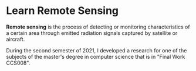 # Learn Remote Sensing

**Remote sensing** is the process of detecting or monitoring characteristics of a certain area through emitted radiation signals captured by satellite or aircraft.

During the second semester of 2021, I developed a research for one of the subjects of the master's degree in computer science that is in "Final Work CCS008".
